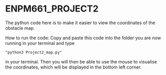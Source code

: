 # ENPM661_PROJECT2
The python code here is to make it easier to view the coordinates of the obstacle map.

How to run the code:
    Copy and paste this code into the folder you are now running in your terminal and type 
    
    "python3 Project2_map.py" 
    
in your terminal.
Then you will then be able to use the mouse to visualise the coordinates, which will be displayed in the bottom left corner.
